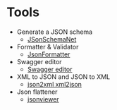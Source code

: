 # Tools

- Generate a JSON schema
  - [JSonSchemaNet](http://jsonschema.net/)
- Formatter & Validator
  - [JsonFormatter](https://jsonformatter.curiousconcept.com/)
- Swagger editor
  - [Swagger editor](http://editor.swagger.io/)
- XML to JSON and JSON to XML
  - [json2xml xml2json](http://www.utilities-online.info/xmltojson)
- Json flattener
  - [jsonviewer](http://jsonviewer.stack.hu/)
